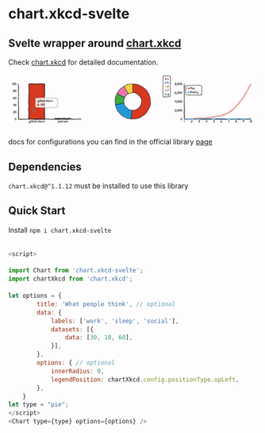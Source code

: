 # chart.xkcd-svelte

## Svelte wrapper around [chart.xkcd](https://github.com/timqian/chart.xkcd)

Check [chart.xkcd](https://github.com/timqian/chart.xkcd) for detailed documentation.


[![](https://raw.githubusercontent.com/timqian/images/master/20190819131226.gif)](https://timqian.com/chart.xkcd/)

docs for configurations you can find in the official library [page](https://timqian.com/chart.xkcd/)

## Dependencies
`chart.xkcd@^1.1.12` must be installed to use this library

## Quick Start

Install `npm i chart.xkcd-svelte`

```js

<script>

import Chart from 'chart.xkcd-svelte';
import chartXkcd from 'chart.xkcd';
	
let options = {
		title: 'What people think', // optional
		data: {
			labels: ['work', 'sleep', 'social'],
			datasets: [{
				data: [30, 10, 60],
			}],
		},
		options: { // optional
			innerRadius: 0,
			legendPosition: chartXkcd.config.positionType.upLeft,
		},
	}
let type = "pie";
</script>
<Chart type={type} options={options} />

```